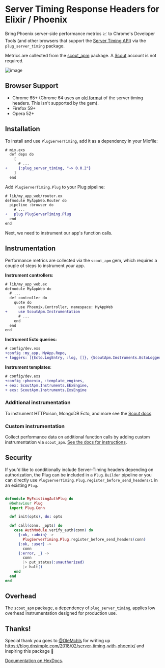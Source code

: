 # Server Timing Response Headers for Elixir / Phoenix

Bring Phoenix server-side performance metrics 📈 to Chrome's Developer Tools (and other browsers that support the [Server Timing API](https://w3c.github.io/server-timing/)) via the `plug_server_timing` package. 

Metrics are collected from the [scout_apm](https://github.com/scoutapp/scout_apm_elixir) package. A [Scout](https://scoutapp.com) account is not required.

![image](https://s3-us-west-1.amazonaws.com/scout-blog/elixir_server_timing.png)

## Browser Support

- Chrome 65+ (Chrome 64 uses an [old format](https://github.com/scoutapp/ruby_server_timing/issues/5#issuecomment-370504687) of the server timing headers. This isn't supported by the gem).
- Firefox 59+
- Opera 52+

## Installation

To install and use `PlugServerTiming`, add it as a dependency in your Mixfile:

```diff
# mix.exs
  def deps do
    [
      # ...
+     {:plug_server_timing, "~> 0.0.2"}
    ]
  end
```

Add `PlugServerTiming.Plug` to your Plug pipeline: 

```diff
# lib/my_app_web/router.ex
defmodule MyAppWeb.Router do
  pipeline :browser do
    # ...
+   plug PlugServerTiming.Plug
  end
end
```

Next, we need to instrument our app's function calls.

## Instrumentation

Performance metrics are collected via the `scout_apm` gem, which requires a couple of steps to instrument your app.

__Instrument controllers:__

```diff
# lib/my_app_web.ex
defmodule MyAppWeb do
  # ...
  def controller do
    quote do
      use Phoenix.Controller, namespace: MyAppWeb
+     use ScoutApm.Instrumentation
      # ...
    end
  end
end
```

__Instrument Ecto queries:__

```diff
# config/dev.exs
+config :my_app, MyApp.Repo,
+ loggers: [{Ecto.LogEntry, :log, []}, {ScoutApm.Instruments.EctoLogger, :log, []}]
```

__Instrument templates:__

```diff
# config/dev.exs
+config :phoenix, :template_engines,
+ eex: ScoutApm.Instruments.EExEngine,
+ exs: ScoutApm.Instruments.ExsEngine
```

### Additional instrumentation

To instrument HTTPoison, MongoDB Ecto, and more see the [Scout docs](http://help.apm.scoutapp.com/#instrumenting-common-libraries).

### Custom instrumentation

Collect performance data on additional function calls by adding custom instrumentation via `scout_apm`. [See the docs for instructions](http://help.apm.scoutapp.com/#elixir-custom-instrumentation).

## Security

If you'd like to conditionally include Server-Timing headers depending on authorization, the Plug can be included in a `Plug.Builder` pipeline or you can directly use `PlugServerTiming.Plug.register_before_send_headers/1` in an existing `Plug`.

```elixir

defmodule MyExistingAuthPlug do
  @behaviour Plug
  import Plug.Conn

  def init(opts), do: opts

  def call(conn, _opts) do
    case AuthModule.verify_auth(conn) do
      {:ok, :admin} ->
        PlugServerTiming.Plug.register_before_send_headers(conn)
      {:ok, :user} ->
        conn
      {:error, _} ->
        conn
        |> put_status(:unauthorized)
        |> halt()
    end
  end
end
```

## Overhead

The `scout_apm` package, a dependency of `plug_server_timing`, applies low overhead instrumentation designed for production use.

## Thanks!

Special thank you goes to [@OleMchls](https://github.com/OleMchls) for writing up https://blog.dnsimple.com/2018/02/server-timing-with-phoenix/ and inspiring this package 💖

[Documentation on HexDocs](https://hexdocs.pm/plug_server_timing).
